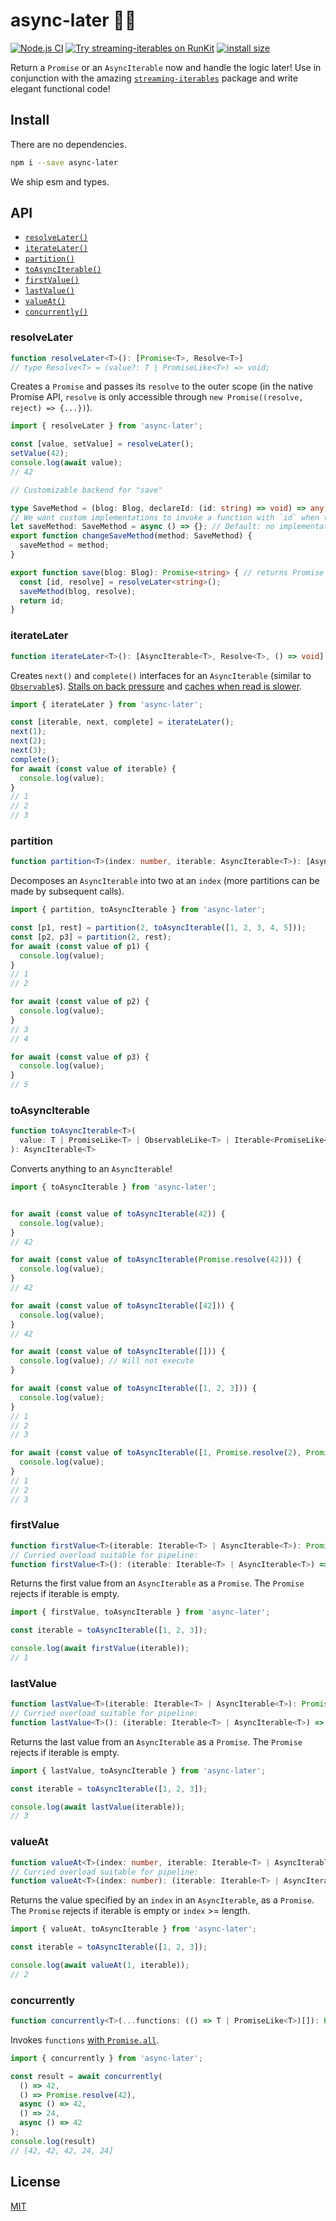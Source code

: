 # async-later 🏄‍♂️

[![Node.js CI](https://github.com/functionland/box/actions/workflows/npm-test-async-later.yml/badge.svg)](https://github.com/functionland/box/actions/workflows/npm-test-async-later.yml) [![Try streaming-iterables on RunKit](https://badge.runkitcdn.com/async-later.svg)](https://npm.runkit.com/async-later) [![install size](https://packagephobia.now.sh/badge?p=async-later)](https://packagephobia.now.sh/result?p=async-later)

Return a `Promise` or an `AsyncIterable` now and handle the logic later! Use in conjunction with the amazing [`streaming-iterables`](https://github.com/reconbot/streaming-iterables) package and write elegant functional code!

## Install
There are no dependencies.

```bash
npm i --save async-later
```

We ship esm and types.

## API

- [`resolveLater()`](#resolvelater)
- [`iterateLater()`](#iteratelater)
- [`partition()`](#partition)
- [`toAsyncIterable()`](#toasynciterable)
- [`firstValue()`](#firstvalue)
- [`lastValue()`](#lastvalue)
- [`valueAt()`](#valueat)
- [`concurrently()`](#concurrently)

### resolveLater

```ts
function resolveLater<T>(): [Promise<T>, Resolve<T>]
// type Resolve<T> = (value?: T | PromiseLike<T>) => void;
```

Creates a `Promise` and passes its `resolve` to the outer scope (in the native Promise API, `resolve` is only accessible through `new Promise((resolve, reject) => {...})`).

```js
import { resolveLater } from 'async-later';

const [value, setValue] = resolveLater();
setValue(42);
console.log(await value);
// 42
```

```ts
// Customizable backend for "save"

type SaveMethod = (blog: Blog, declareId: (id: string) => void) => any;
// We want custom implementations to invoke a function with `id` when they are done
let saveMethod: SaveMethod = async () => {}; // Default: no implementation
export function changeSaveMethod(method: SaveMethod) {
  saveMethod = method;
}

export function save(blog: Blog): Promise<string> { // returns Promise of saved blog's id
  const [id, resolve] = resolveLater<string>();
  saveMethod(blog, resolve);
  return id;  
}
```

### iterateLater

```ts
function iterateLater<T>(): [AsyncIterable<T>, Resolve<T>, () => void]
```

Creates `next()` and `complete()` interfaces for an `AsyncIterable` (similar to [`Observable`](https://github.com/tc39/proposal-observable)s). [Stalls on back pressure](https://github.com/functionland/box/blob/39c389aba558799bf909b82734e2408715f5103b/packages/async-later/src/test.js#L91) and [caches when read is slower](https://github.com/functionland/box/blob/39c389aba558799bf909b82734e2408715f5103b/packages/async-later/src/index.ts#L33).

```js
import { iterateLater } from 'async-later';

const [iterable, next, complete] = iterateLater();
next(1);
next(2);
next(3);
complete();
for await (const value of iterable) {
  console.log(value);
}
// 1
// 2
// 3
```

### partition

```ts
function partition<T>(index: number, iterable: AsyncIterable<T>): [AsyncIterable<T>, AsyncIterable<T>]
```

Decomposes an `AsyncIterable` into two at an `index` (more partitions can be made by subsequent calls).

```js
import { partition, toAsyncIterable } from 'async-later';

const [p1, rest] = partition(2, toAsyncIterable([1, 2, 3, 4, 5]));
const [p2, p3] = partition(2, rest);
for await (const value of p1) {
  console.log(value);
}
// 1
// 2

for await (const value of p2) {
  console.log(value);
}
// 3
// 4

for await (const value of p3) {
  console.log(value);
}
// 5
```

### toAsyncIterable

```ts
function toAsyncIterable<T>(
  value: T | PromiseLike<T> | ObservableLike<T> | Iterable<PromiseLike<T> | T> | AsyncIterable<T>
): AsyncIterable<T>
```

Converts anything to an `AsyncIterable`!

```js
import { toAsyncIterable } from 'async-later';


for await (const value of toAsyncIterable(42)) {
  console.log(value);
}
// 42

for await (const value of toAsyncIterable(Promise.resolve(42))) {
  console.log(value);
}
// 42

for await (const value of toAsyncIterable([42])) {
  console.log(value);
}
// 42

for await (const value of toAsyncIterable([])) {
  console.log(value); // Will not execute
}

for await (const value of toAsyncIterable([1, 2, 3])) {
  console.log(value);
}
// 1
// 2
// 3

for await (const value of toAsyncIterable([1, Promise.resolve(2), Promise.resolve(3)])) {
  console.log(value);
}
// 1
// 2
// 3
```

### firstValue

```ts
function firstValue<T>(iterable: Iterable<T> | AsyncIterable<T>): Promise<T>
// Curried overload suitable for pipeline:
function firstValue<T>(): (iterable: Iterable<T> | AsyncIterable<T>) => Promise<T>
```

Returns the first value from an `AsyncIterable` as a `Promise`. The `Promise` rejects if iterable is empty.

```js
import { firstValue, toAsyncIterable } from 'async-later';

const iterable = toAsyncIterable([1, 2, 3]);

console.log(await firstValue(iterable));
// 1
```

### lastValue

```ts
function lastValue<T>(iterable: Iterable<T> | AsyncIterable<T>): Promise<T>
// Curried overload suitable for pipeline:
function lastValue<T>(): (iterable: Iterable<T> | AsyncIterable<T>) => Promise<T>
```

Returns the last value from an `AsyncIterable` as a `Promise`. The `Promise` rejects if iterable is empty.

```js
import { lastValue, toAsyncIterable } from 'async-later';

const iterable = toAsyncIterable([1, 2, 3]);

console.log(await lastValue(iterable));
// 3
```

### valueAt

```ts
function valueAt<T>(index: number, iterable: Iterable<T> | AsyncIterable<T>): Promise<T>
// Curried overload suitable for pipeline:
function valueAt<T>(index: number): (iterable: Iterable<T> | AsyncIterable<T>) => T
```

Returns the value specified by an `index` in an `AsyncIterable`, as a `Promise`. The `Promise` rejects if iterable is empty or `index` >= length.

```js
import { valueAt, toAsyncIterable } from 'async-later';

const iterable = toAsyncIterable([1, 2, 3]);

console.log(await valueAt(1, iterable));
// 2
```

### concurrently

```ts
function concurrently<T>(...functions: (() => T | PromiseLike<T>)[]): Promise<T[]>
```

Invokes `functions` [with `Promise.all`](https://github.com/functionland/box/blob/01894b3b3547bef2384e120a76e480d5e0b48b41/packages/async-later/src/index.ts#L137).

```js
import { concurrently } from 'async-later';

const result = await concurrently(
  () => 42,
  () => Promise.resolve(42),
  async () => 42,
  () => 24,
  async () => 42
);
console.log(result)
// [42, 42, 42, 24, 24]
```

## License

[MIT](https://github.com/functionland/box/blob/main/LICENSE)
